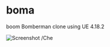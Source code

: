 # boma
boom
Bomberman clone using UE 4.18.2


![Screenshot](https://n1nj4n.github.com/boma/originals/shot.png)
/Che
